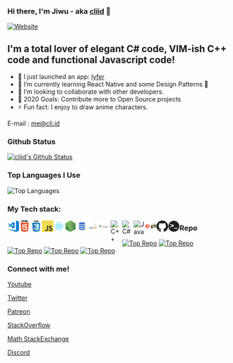 ### Hi there, I'm Jiwu - aka [cliid](https://cli.id) 👋

[![Website](https://img.shields.io/website?label=cli.id&style=for-the-badge&url=https%3A%2F%2Fcli.id)](https://cli.id)

## I'm a total lover of elegant C# code, VIM-ish C++ code and functional Javascript code!

- 🔭 I just launched an app: [lyfer](https://lyfer.jitcijk.org)
- 🌱 I’m currently learning React Native and some Design Patterns 🤣
- 👯 I’m looking to collaborate with other developers.
- 🥅 2020 Goals: Contribute more to Open Source projects
- ⚡ Fun fact: I enjoy to draw anime characters.

E-mail : [me@cli.id](mailto:me@cli.id)

### Github Status

[![cliid's Github Status](https://github-readme-stats.vercel.app/api?username=cliid&show_icons=true)](https://github.com/cliid)


### Top Languages I Use

![Top Languages](https://github-readme-stats.vercel.app/api/top-langs/?username=cliid)

### My Tech stack:

<img align="left" alt="Visual Studio Code" width="26px" src="https://raw.githubusercontent.com/github/explore/80688e429a7d4ef2fca1e82350fe8e3517d3494d/topics/visual-studio-code/visual-studio-code.png" />
<img align="left" alt="HTML5" width="26px" src="https://raw.githubusercontent.com/github/explore/80688e429a7d4ef2fca1e82350fe8e3517d3494d/topics/html/html.png" />
<img align="left" alt="CSS3" width="26px" src="https://raw.githubusercontent.com/github/explore/80688e429a7d4ef2fca1e82350fe8e3517d3494d/topics/css/css.png" />
<img align="left" alt="JavaScript" width="26px" src="https://raw.githubusercontent.com/github/explore/80688e429a7d4ef2fca1e82350fe8e3517d3494d/topics/javascript/javascript.png" />
<img align="left" alt="React Native" width="26px" src="https://raw.githubusercontent.com/github/explore/80688e429a7d4ef2fca1e82350fe8e3517d3494d/topics/react-native/react-native.png" />
<img align="left" alt="Node.js" width="26px" src="https://raw.githubusercontent.com/github/explore/80688e429a7d4ef2fca1e82350fe8e3517d3494d/topics/nodejs/nodejs.png" />
<img align="left" alt="SQL" width="26px" src="https://raw.githubusercontent.com/github/explore/80688e429a7d4ef2fca1e82350fe8e3517d3494d/topics/sql/sql.png" />
<img align="left" alt="MySQL" width="26px" src="https://raw.githubusercontent.com/github/explore/80688e429a7d4ef2fca1e82350fe8e3517d3494d/topics/mysql/mysql.png" />
<img align="left" alt="MongoDB" width="26px" src="https://raw.githubusercontent.com/github/explore/80688e429a7d4ef2fca1e82350fe8e3517d3494d/topics/mongodb/mongodb.png" />
<img align="left" alt="C++" width="26px" src="https://raw.githubusercontent.com/github/explore/80688e429a7d4ef2fca1e82350fe8e3517d3494d/topics/cpp/cpp.png
</br>" />
<img align="left" alt="C#" width="26px" src="https://raw.githubusercontent.com/github/explore/80688e429a7d4ef2fca1e82350fe8e3517d3494d/topics/csharp/csharp.png
</br>" />
<img align="left" alt="Java" width="26px" src="https://raw.githubusercontent.com/github/explore/80688e429a7d4ef2fca1e82350fe8e3517d3494d/topics/java/java.png
</br>" />
<img align="left" alt="Git" width="26px" src="https://raw.githubusercontent.com/github/explore/80688e429a7d4ef2fca1e82350fe8e3517d3494d/topics/git/git.png" />
<img align="left" alt="GitHub" width="26px" src="https://raw.githubusercontent.com/github/explore/78df643247d429f6cc873026c0622819ad797942/topics/github/github.png" />
<img align="left" alt="Terminal" width="26px" src="https://raw.githubusercontent.com/github/explore/80688e429a7d4ef2fca1e82350fe8e3517d3494d/topics/terminal/terminal.png" />

### Repo

[![Top Repo](https://github-readme-stats.vercel.app/api/pin/?username=jitcijk&repo=pryst&cache_seconds=86400)](https://github.com/jitcijk/pryst)
[![Top Repo](https://github-readme-stats.vercel.app/api/pin/?username=jitcijk&repo=lyfer&cache_seconds=86400)](https://github.com/jitcijk/lyfer)
[![Top Repo](https://github-readme-stats.vercel.app/api/pin/?username=jitcijk&repo=schedis&cache_seconds=86400)](https://github.com/jitcijk/schedis)
[![Top Repo](https://github-readme-stats.vercel.app/api/pin/?username=cliid&repo=dusttrap&cache_seconds=86400)](https://github.com/cliid/dusttrap)
[![Top Repo](https://github-readme-stats.vercel.app/api/pin/?username=cliid&repo=design_pattern&cache_seconds=86400)](https://github.com/cliid/design_pattern)

### Connect with me!

[Youtube](https://www.youtube.com/cliid)

[Twitter](https://twitter.com/cliid)

[Patreon](https://patreon.com/cliid?fan_landing=true)

[StackOverflow](https://stackoverflow.com/users/12069275/hackerj)

[Math StackExchange](https://math.stackexchange.com/users/820931/hackerj)

[Discord](https://discord.com/users/643116087919116298)  
